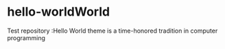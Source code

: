 # hello-worldWorld
Test repository :Hello World theme is a time-honored tradition in computer programming 

